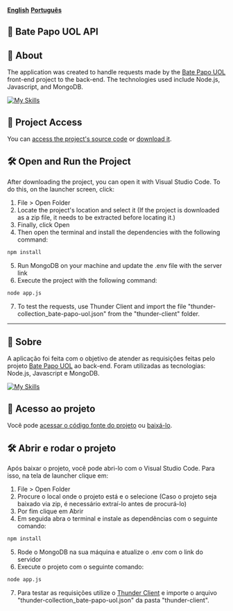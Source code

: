 [**English**](#envelope_with_arrow-bate-papo-uol-api)
[**Português**](#-sobre)

## :envelope_with_arrow: Bate Papo UOL API

## 📝 About

The application was created to handle requests made by the [Bate Papo UOL](https://github.com/ccarlaa/bate_papo_uol) front-end project to the back-end. The technologies used include Node.js, Javascript, and MongoDB.

[![My Skills](https://skills.thijs.gg/icons?i=nodejs,javascript,mongodb&theme=light)](https://skills.thijs.gg)

## 📁 Project Access

You can [access the project's source code](https://github.com/ccarlaa/batepapo-uol-api) or [download it](https://github.com/ccarlaa/batepapo-uol-api/archive/refs/heads/main.zip).

## 🛠️ Open and Run the Project

After downloading the project, you can open it with Visual Studio Code. To do this, on the launcher screen, click:

1. File > Open Folder
2. Locate the project's location and select it (If the project is downloaded as a zip file, it needs to be extracted before locating it.)
3. Finally, click Open
4. Then open the terminal and install the dependencies with the following command:

```bash
npm install 
```
5. Run MongoDB on your machine and update the .env file with the server link
6. Execute the project with the following command:

```bash
node app.js
```
7. To test the requests, use Thunder Client and import the file "thunder-collection_bate-papo-uol.json" from the "thunder-client" folder.

***
## 📝 Sobre

A aplicação foi feita com o objetivo de atender as requisições feitas pelo projeto [Bate Papo UOL](https://github.com/ccarlaa/bate_papo_uol) ao back-end. Foram utilizadas as tecnologias: Node.js, Javascript e MongoDB.


[![My Skills](https://skills.thijs.gg/icons?i=nodejs,javascript,mongodb&theme=light)](https://skills.thijs.gg)

## 📁 Acesso ao projeto

Você pode [acessar o código fonte do projeto](https://github.com/ccarlaa/batepapo-uol-api) ou [baixá-lo](https://github.com/ccarlaa/batepapo-uol-api/archive/refs/heads/main.zip).

## 🛠️ Abrir e rodar o projeto

Após baixar o projeto, você pode abri-lo com o Visual Studio Code. Para isso, na tela de launcher clique em:

1. File > Open Folder
2. Procure o local onde o projeto está e o selecione (Caso o projeto seja baixado via zip, é necessário extraí-lo antes de procurá-lo)
3. Por fim clique em Abrir
4. Em seguida abra o terminal e instale as dependências com o seguinte comando:

```bash
npm install 
```
5. Rode o MongoDB na sua máquina e atualize o .env com o link do servidor
6. Execute o projeto com o seguinte comando:

```bash
node app.js
```
7. Para testar as requisições utilize o [Thunder Client](https://github.com/rangav/thunder-client-support) e importe o arquivo "thunder-collection_bate-papo-uol.json" da pasta "thunder-client".



